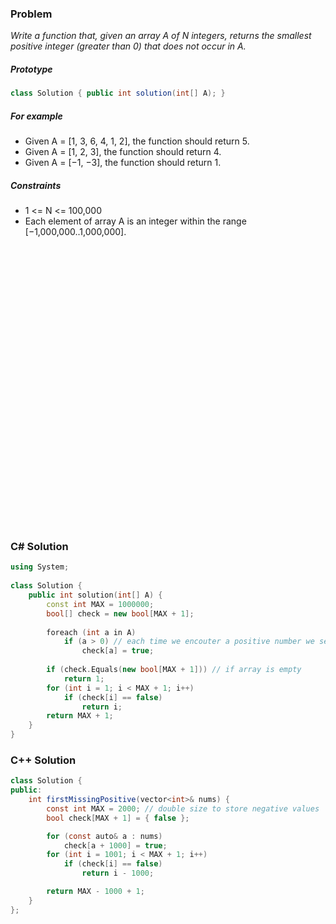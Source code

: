 ### Problem

*Write a function that, given an array A of N integers, returns the smallest positive integer (greater than 0) that does not occur in A.*

##### Prototype
```cs
class Solution { public int solution(int[] A); }
```

##### For example
* Given A = [1, 3, 6, 4, 1, 2], the function should return 5.
* Given A = [1, 2, 3], the function should return 4.
* Given A = [−1, −3], the function should return 1.

##### Constraints
* 1 <= N <= 100,000
* Each element of array A is an integer within the range [−1,000,000..1,000,000].

<pre>




























</pre>

### C# Solution
```c++
using System;
​
class Solution {
    public int solution(int[] A) {
        const int MAX = 1000000;
        bool[] check = new bool[MAX + 1];
​
        foreach (int a in A)
            if (a > 0) // each time we encouter a positive number we set it to true
                check[a] = true;
​
        if (check.Equals(new bool[MAX + 1])) // if array is empty
            return 1;
        for (int i = 1; i < MAX + 1; i++)
            if (check[i] == false)
                return i;
        return MAX + 1;
    }
}
```

### C++ Solution
```cs
class Solution {
public:
    int firstMissingPositive(vector<int>& nums) {
        const int MAX = 2000; // double size to store negative values
        bool check[MAX + 1] = { false };

        for (const auto& a : nums)
            check[a + 1000] = true;
        for (int i = 1001; i < MAX + 1; i++)
            if (check[i] == false)
                return i - 1000;  

        return MAX - 1000 + 1;
    }
};
```
